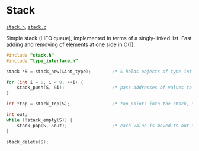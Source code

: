 # Stack

[`stack.h`](./../src/stack.h), [`stack.c`](./../src/stack.c)

Simple stack (LIFO queue), implemented in terms of a singly-linked list. Fast adding and removing
of elements at one side in O(1).

```C
#include "stack.h"
#include "type_interface.h"

stack *S = stack_new(&int_type);        /* S holds objects of type int */

for (int i = 0; i < 8; ++i) {
    stack_push(S, &i);                  /* pass addresses of values to add */
}

int *top = stack_top(S);                /* top points into the stack, *top == 7 */

int out;
while (!stack_empty(S)) {
    stack_pop(S, &out);                 /* each value is moved to out */
}

stack_delete(S);
```
